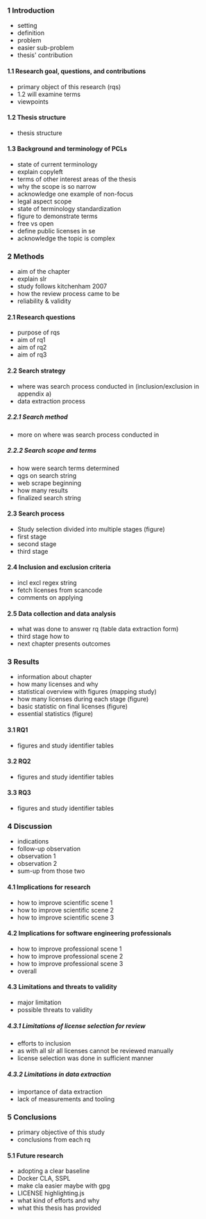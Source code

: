 ### 1 Introduction
- setting
- definition
- problem
- easier sub-problem
- thesis' contribution
#### 1.1 Research goal, questions, and contributions
- primary object of this research (rqs)
- 1.2 will examine terms
- viewpoints
#### 1.2 Thesis structure
- thesis structure
#### 1.3 Background and terminology of PCLs
- state of current terminology
- explain copyleft
- terms of other interest areas of the thesis
- why the scope is so narrow
- acknowledge one example of non-focus
- legal aspect scope
- state of terminology standardization
- figure to demonstrate terms
- free vs open
- define public licenses in se
- acknowledge the topic is complex

### 2 Methods
- aim of the chapter
- explain slr
- study follows kitchenham 2007
- how the review process came to be
- reliability & validity
#### 2.1 Research questions
- purpose of rqs
- aim of rq1
- aim of rq2
- aim of rq3
#### 2.2 Search strategy
- where was search process conducted in (inclusion/exclusion in appendix a)
- data extraction process
##### 2.2.1 Search method
- more on where was search process conducted in
##### 2.2.2 Search scope and terms
- how were search terms determined
- qgs on search string
- web scrape beginning
- how many results
- finalized search string
#### 2.3 Search process
- Study selection divided into multiple stages (figure)
- first stage
- second stage
- third stage
#### 2.4 Inclusion and exclusion criteria
- incl excl regex string
- fetch licenses from scancode
- comments on applying
#### 2.5 Data collection and data analysis
- what was done to answer rq (table data extraction form)
- third stage how to
- next chapter presents outcomes

### 3 Results
- information about chapter
- how many licenses and why
- statistical overview with figures (mapping study)
- how many licenses during each stage (figure)
- basic statistic on final licenses (figure)
- essential statistics (figure)
#### 3.1 RQ1
- figures and study identifier tables
#### 3.2 RQ2
- figures and study identifier tables
#### 3.3 RQ3
- figures and study identifier tables

### 4 Discussion
- indications
- follow-up observation
- observation 1
- observation 2
- sum-up from those two
#### 4.1 Implications for research
- how to improve scientific scene 1
- how to improve scientific scene 2
- how to improve scientific scene 3
#### 4.2 Implications for software engineering professionals
- how to improve professional scene 1
- how to improve professional scene 2
- how to improve professional scene 3
- overall
#### 4.3 Limitations and threats to validity
- major limitation
- possible threats to validity
##### 4.3.1 Limitations of license selection for review
- efforts to inclusion
- as with all slr all licenses cannot be reviewed manually
- license selection was done in sufficient manner
##### 4.3.2 Limitations in data extraction
- importance of data extraction
- lack of measurements and tooling

### 5 Conclusions
- primary objective of this study
- conclusions from each rq
#### 5.1 Future research
- adopting a clear baseline
- Docker CLA, SSPL
- make cla easier maybe with gpg
- LICENSE highlighting.js
- what kind of efforts and why
- what this thesis has provided
